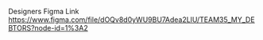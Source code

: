 Designers Figma Link   https://www.figma.com/file/dOQv8d0yWU9BU7Adea2LIU/TEAM35_MY_DEBTORS?node-id=1%3A2

